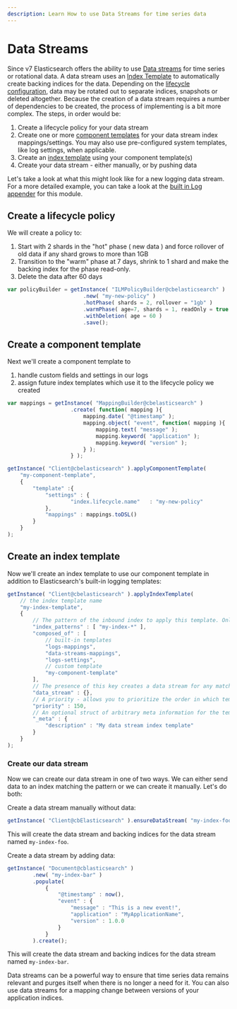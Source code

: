```yaml
---
description: Learn How to use Data Streams for time series data
---
```


# Data Streams

Since v7 Elasticsearch offers the ability to use [Data streams](https://www.elastic.co/guide/en/elasticsearch/reference/8.6/data-streams.html) for time series or rotational data.  A data stream uses an [Index Template](Templates.md) to automatically create backing indices for the data.  Depending on the [lifecycle configuration](Index-Lifecycles.md), data may be rotated out to separate indices, snapshots or deleted altogether.  Because the creation of a data stream requires a number of dependencies to be created, the process of implementing is a bit more complex.  The steps, in order would be:

1.  Create a lifecycle policy for your data stream
2.  Create one or more [component templates](Templates.md) for your data stream index mappings/settings. You may also use pre-configured system templates, like log settings, when applicable.
3.  Create an [index template](Templates.md) using your component template(s)
3.  Create your data stream - either manually, or by pushing data


Let's take a look at what this might look like for a new logging data stream.  For a more detailed example, you can take a look at the [built in Log appender](../Logging.md) for this module.

## Create a lifecycle policy

We will create a policy to:

1. Start with 2 shards in the "hot" phase ( new data ) and force rollover of old data if any shard grows to more than 1GB
2. Transition to the "warm" phase at 7 days, shrink to 1 shard and make the backing index for the phase read-only.
3. Delete the data after 60 days

```js
var policyBuilder = getInstance( "ILMPolicyBuilder@cbelasticsearch" )
                        .new( "my-new-policy" )
                        .hotPhase( shards = 2, rollover = "1gb" )
                        .warmPhase( age=7, shards = 1, readOnly = true )
                        .withDeletion( age = 60 )
                        .save();
```

## Create a component template

Next we'll create a component template to 

1. handle custom fields and settings in our logs
2. assign future index templates which use it to the lifecycle policy we created

```js
var mappings = getInstance( "MappingBuilder@cbelasticsearch" )
                    .create( function( mapping ){
                        mapping.date( "@timestamp" );
                        mapping.object( "event", function( mapping ){
                            mapping.text( "message" );
                            mapping.keyword( "application" );
                            mapping.keyword( "version" );
                        } );
                    } );

getInstance( "Client@cbelasticsearch" ).applyComponentTemplate(
    "my-component-template",
    { 
        "template" :{
            "settings" : {
                    "index.lifecycle.name"   : "my-new-policy"
            },
            "mappings" : mappings.toDSL()
        }
    }
);
```

## Create an index template

Now we'll create an index template to use our component template in addition to Elasticsearch's built-in logging templates:

```js
getInstance( "Client@cbelasticsearch" ).applyIndexTemplate(
    // the index template name
    "my-index-template",
    {
        // The pattern of the inbound index to apply this template. Only applies the template to newly created indices
        "index_patterns" : [ "my-index-*" ],
        "composed_of" : [
            // built-in templates
            "logs-mappings",
            "data-streams-mappings",
            "logs-settings", 
            // custom template
            "my-component-template" 
        ],
        // The presence of this key creates a data stream for any matching index pattern.
        "data_stream" : {},
        // A priority - allows you to prioritize the order in which templates are applied with similar patterns
        "priority" : 150,
        // An optional struct of arbitrary meta information for the template
        "_meta" : {
            "description" : "My data stream index template"
        }
    }
);
```

### Create our data stream

Now we can create our data stream in one of two ways. We can either send data to an index matching the pattern or we can create it manually.  Let's do both:

Create a data stream manually without data:

```js
getInstance( "Client@cbElasticsearch" ).ensureDataStream( "my-index-foo" );
```

This will create the data stream and backing indices for the data stream named `my-index-foo`.  

Create a data stream by adding data:

```js
getInstance( "Document@cblasticsearch" )
        .new( "my-index-bar" )
        .populate(
            {
                "@timestamp" : now(),
                "event" : {
                    "message" : "This is a new event!",
                    "application" : "MyApplicationName",
                    "version" : 1.0.0
                }
            }
        ).create();
```

This will create the data stream and backing indices for the data stream named `my-index-bar`.


Data streams can be a powerful way to ensure that time series data remains relevant and purges itself when there is no longer a need for it. You can also use data streams for a mapping change between versions of your application indices. 


